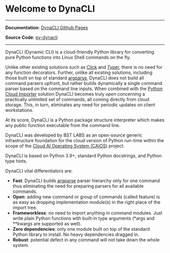 # Welcome to DynaCLI

---

**Documentation**: [DynaCLI Github Pages](https://bstlabs.github.io/py-dynacli/)

**Source Code**: [py-dynacli](https://github.com/BstLabs/py-dynacli)

---

DynaCLI (Dynamic CLI) is a cloud-friendly Python library for converting pure Python functions into Linux Shell commands on the fly.

Unlike other existing solutions such as [Click](https://click.palletsprojects.com/en/8.0.x/) and [Typer](https://typer.tiangolo.com/), there is no need for any function decorators. Further, unlike all existing solutions, including those built on top of standard [argparse](https://docs.python.org/3/library/argparse.html), DynaCLI does not build all command parsers upfront, but rather builds dynamically a single command parser based on the command line inputs. When combined with the [Python Cloud Importer](https://asher-sterkin.medium.com/serverless-cloud-import-system-760d3c4a60b9) solution DynaCLI becomes truly _open_ concerning a practically unlimited set of commands, all coming directly from cloud storage. This, in turn, eliminates any need for periodic updates on client workstations.

At its score, DynaCLI is a Python package structure interpreter which makes any public function executable from the command line.

DynaCLI was developed by BST LABS as an open-source generic infrastructure foundation for the cloud version of Python run-time within the scope of the [Cloud AI Operating System (CAIOS)](http://caios.io) project.

DynaCLI is based on Python 3.9+, standard Python docstrings, and Python type hints.

DynaCLI vital differentiators are:

* **Fast**: DynaCLI builds [argparse](https://docs.python.org/3/library/argparse.html) parser hierarchy only for one command thus eliminating the need for preparing parsers for all available commands.
* **Open**: adding new command or group of commands (called feature) is as easy as dropping implementation module(s) in the right place of the import tree.
* **Frameworkless**: no need to import anything in command modules. Just write plain Python functions with built-in type arguments (\*args and \*\*kwargs are supported as well).
* **Zero dependencies**: only one module built on top of the standard Python library to install. No heavy dependencies dragged in.
* **Robust**: potential defect in any command will not take down the whole system.  
